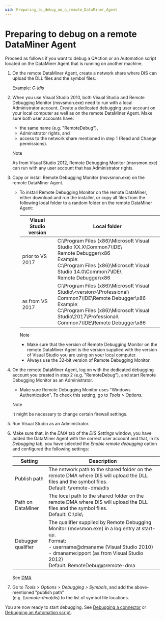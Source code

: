 ```yaml
---
uid: Preparing_to_debug_on_a_remote_DataMiner_Agent
---
```


# Preparing to debug on a remote DataMiner Agent

Proceed as follows if you want to debug a QAction or an Automation script located on the DataMiner Agent that is running on another machine.

1. On the remote DataMiner Agent, create a network share where DIS can upload the DLL files and the symbol files.

    Example: *C:\\dis*

1. When you use Visual Studio 2010, both Visual Studio and Remote Debugging Monitor (msvsmon.exe) need to run with a local Administrator account. Create a dedicated debugging user account on your local computer as well as on the remote DataMiner Agent. Make sure both user accounts have:

    - the same name (e.g. "RemoteDebug"),
    - Administrator rights, and
    - access to the network share mentioned in step 1 (Read and Change permissions).

    > [!NOTE]
    > As from Visual Studio 2012, Remote Debugging Monitor (msvsmon.exe) can run with any user account that has Administrator rights.

1. Copy or install Remote Debugging Monitor (msvsmon.exe) on the remote DataMiner Agent.

    - To install Remote Debugging Monitor on the remote DataMiner, either download and run the installer, or copy all files from the following local folder to a random folder on the remote DataMiner Agent:

        | Visual Studio version | Local folder |
        |-----------------------|--------------|
        | prior to VS 2017 | C:\\Program Files (x86)\\Microsoft Visual Studio XX.X\\Common7\\IDE\\<br>Remote Debugger\\x86<br>Example:<br>C:\\Program Files (x86)\\Microsoft Visual Studio 14.0\\Common7\\IDE\\<br>Remote Debugger\\x86 |
        | as from VS 2017 | C:\\Program Files (x86)\\Microsoft Visual Studio\\\<version>\\Professional\\<br>Common7\\IDE\\Remote Debugger\\x86<br>Example:<br>C:\\Program Files (x86)\\Microsoft Visual Studio\\2017\\Professional\\<br>Common7\\IDE\\Remote Debugger\\x86 |

        > [!NOTE]
        > - Make sure that the version of Remote Debugging Monitor on the remote DataMiner Agent is the version supplied with the version of Visual Studio you are using on your local computer.
        > - Always use the 32-bit version of Remote Debugging Monitor.

1. On the remote DataMiner Agent, log on with the dedicated debugging account you created in step 2 (e.g. "RemoteDebug"), and start Remote Debugging Monitor as an Administrator.

    - Make sure Remote Debugging Monitor uses "Windows Authentication". To check this setting, go to *Tools \> Options*.

    > [!NOTE]
    > It might be necessary to change certain firewall settings.

1. Run Visual Studio as an Administrator.
1. Make sure that, in the *DMA* tab of the *DIS Settings* window, you have added the DataMiner Agent with the correct user account and that, in its *Debugging* tab, you have selected the *Enable remote debugging* option and configured the following settings:

    | Setting | Description |
    |---------|-------------|
    | Publish path | The network path to the shared folder on the remote DMA where DIS will upload the DLL files and the symbol files.<br> Default: \\\\remote-dma\\dis |
    | Path on DataMiner | The local path to the shared folder on the remote DMA where DIS will upload the DLL files and the symbol files.<br> Default: C:\\dis\\ |
    | Debugger qualifier | The qualifier supplied by Remote Debugging Monitor (msvsmon.exe) in a log entry at start-up.<br>Format:<br>- username@dmaname (Visual Studio 2010)<br>- dmaname:ipport (as from Visual Studio 2012)<br>Default: RemoteDebug@remote-dma |

    See [DMA](xref:DIS_settings#dma)

1. Go to *Tools \> Options \> Debugging \> Symbols*, and add the above-mentioned "publish path"<br>(e.g. *\\\\remote-dma\\dis*) to the list of symbol file locations.

You are now ready to start debugging. See [Debugging a connector](xref:Debugging_a_connector) or [Debugging an Automation script](xref:Debugging_an_Automation_script).
